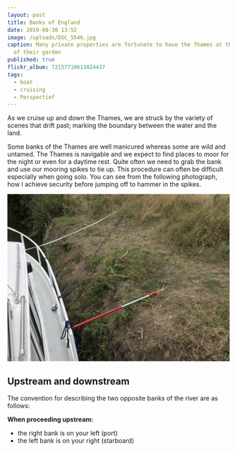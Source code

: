 ```yaml
---
layout: post
title: Banks of England
date: 2019-08-30 13:52
image: /uploads/DSC_5546.jpg
caption: Many private properties are fortunate to have the Thames at the bottom
  of their garden
published: true
flickr_album: 72157710613024437
tags:
  - boat
  - cruising
  - Perspectief
---
```


As we cruise up and down the Thames, we are struck by the variety of scenes that drift past; marking the boundary between the water and the land.

Some banks of the Thames are well manicured whereas some are wild and untamed. The Thames is navigable and we expect to find places to moor for the night or even for a daytime rest. Quite often we need to grab the bank and use our mooring spikes to tie up. This procedure can often be difficult especially when going solo. You can see from the following photograph, how I achieve security before jumping off to hammer in the spikes.

![This gardening tool lets me grab the bank and hold on securely.](/uploads/IMG_0350.jpg "This gardening tool lets me grab the bank and hold on securely.")

## Upstream and downstream

The convention for describing the two opposite banks of the river are as follows:

**When proceeding upstream:**

- the right bank is on your left (port)
- the left bank is on your right (starboard)
